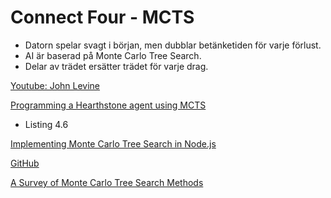 # Connect Four - MCTS

* Datorn spelar svagt i början, men dubblar betänketiden för varje förlust.
* AI är baserad på Monte Carlo Tree Search.
* Delar av trädet ersätter trädet för varje drag.

[Youtube: John Levine](https://www.youtube.com/watch?v=UXW2yZndl7U)

[Programming a Hearthstone agent using MCTS](https://brage.bibsys.no/xmlui/bitstream/handle/11250/2420367/14750_FULLTEXT.pdf?sequence=1&isAllowed=y)

* Listing 4.6

[Implementing Monte Carlo Tree Search in Node.js](https://medium.com/@quasimik/implementing-monte-carlo-tree-search-in-node-js-5f07595104df)

[GitHub](https://github.com/quasimik/medium-mcts/)

[A Survey of Monte Carlo Tree Search Methods](http://citeseerx.ist.psu.edu/viewdoc/download;jsessionid=B7BB1338BDE1F287ECFC52AD86AFD055?doi=10.1.1.297.3086&rep=rep1&type=pdf)

